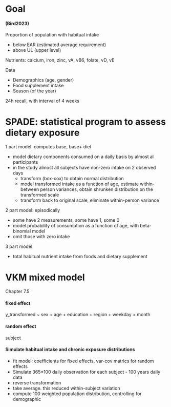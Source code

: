 # Goal

#### (Bird2023)

Proportion of population with habitual intake 

- below EAR (estimated average requirement)
- above UL (upper level)



Nutrients: calcium, iron, zinc, vA, vB6, folate, vD, vE

Data

- Demographics (age, gender)
- Food supplement intake
- Season (of the year)

24h recall, with interval of 4 weeks

# SPADE: statistical program to assess dietary exposure

1 part model: computes base, base+ diet

- model dietary components consumed on a daily basis by almost al participants
- in the study almost all subjects have non-zero intake on 2 observed days
  - transform (box-cox) to obtain normal distribution
  - model transformed intake as a function of age, estimate within- between person variances, obtain shrunken distribution on the transformed scale
  - transform back  to original scale, eliminate within-person variance

2 part model: episodically

- some have 2 measurements, some have 1, some 0
- model probability of consumption as a function of age, with beta-binomial model
- omit those with zero intake

3 part model

- total habitual nutrient intake from foods and dietary supplement

  

# VKM mixed model

Chapter 7.5

#### fixed effect

y_transformed ~ sex + age + education + region + weekday + month

#### random effect 

subject 

#### Simulate habitual intake and chronic exposure distributions

- fit model: coefficients for fixed effects, var-cov matrics for random effects
- Simulate 365*100 daily observation for each subject  - 100 years daily data
- reverse transformation
- take average. this reduced within-subject variation
- compute 100 weighted population distribution, controlling for demographic











